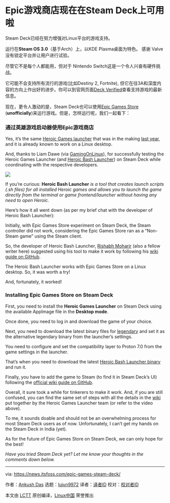 [#]: subject: "Epic Games Store Now Works on Steam Deck"
[#]: via: "https://news.itsfoss.com/epic-games-steam-deck/"
[#]: author: "Ankush Das https://news.itsfoss.com/author/ankush/"
[#]: collector: "lujun9972"
[#]: translator: " "
[#]: reviewer: " "
[#]: publisher: " "
[#]: url: " "

Epic游戏商店现在在Steam Deck上可用啦
======

Steam Deck已经在努力增强对Linux平台的游戏支持。

运行在**Steam OS 3.0**（基于Arch）上，以KDE Plasma桌面为特色。 感谢 Valve 没有锁定平台并让用户进行试验。 

尽管它不是每个人都能用，但对于 Nintendo Switch这是一个令人兴奋有硬件挑战。

它可能不会支持所有流行的游戏(比如Destiny 2, Fortnite), 但它在往3A和深度内容的方向上作出好的进步。你可以到官网页面[Deck Verified][1]查看支持游戏的最新信息。

现在，更令人激动的是，Steam Deck也可以使用[Epic Games Store][2] (**unofficially**)来运行游戏。但是，怎样运行呢，我们一起看下：

### 通过英雄游戏启动器使用Epic游戏商店

Yes, it’s the same [Heroic Games launcher][3] that was in the making [last year][4], and it is already known to work on a Linux desktop.

And, thanks to Liam Dawe (via [GamingOnLinux][5]), for successfully testing the Heroic Games Launcher (and [Heroic Bash Launcher][6]) on Steam Deck while coordinating with the respective developers.

![][7]

If you’re curious: **Heroic Bash Launcher** _is a tool that creates launch scripts (.sh files) for all installed Heroic games and allows you to launch the game directly from the terminal or game frontend/launcher without having any need to open Heroic._

Here’s how it all went down (as per my brief chat with the developer of Heroic Bash Launcher):

Initially, with Epic Games Store experiment on Steam Deck, the Steam controller did not work, considering the Epic Games Store ran as a “Non-Steam game” using the Steam client.

So, the developer of Heroic Bash Launcher, [Rishabh Moharir][8] (also a fellow writer here) suggested using his tool to make it work by following his [wiki guide on GitHub][9].

The Heroic Bash Launcher works with Epic Games Store on a Linux desktop. So, it was worth a try!

And, fortunately, it worked!

### Installing Epic Games Store on Steam Deck

First, you need to install the **Heroic Games Launcher** on Steam Deck using the available AppImage file in the **Desktop mode**.

Once done, you need to log in and download the game of your choice.

Next, you need to download the latest binary files for [legendary][10] and set it as the alternative legendary binary from the launcher’s settings.

You need to configure and set the compatibility layer to Proton 7.0 from the game settings in the launcher.

That’s when you need to download the latest [Heroic Bash Launcher binary][11] and run it.

Finally, you have to add the game to Steam (to find it in Steam Deck’s UI) following the [official wiki guide on GitHub][9].

Overall, it sure took a while for tinkerers to make it work. And, if you are still confused, you can find the same set of steps with all the details in the [wiki][12] put together by the Heroic Games Launcher team (or refer to the video above).

To me, it sounds doable and should not be an overwhelming process for most Steam Deck users as of now. Unfortunately, I can’t get my hands on the Steam Deck in India (yet).

As for the future of Epic Games Store on Steam Deck, we can only hope for the best!

_Have you tried Steam Deck yet? Let me know your thoughts in the comments down below._

--------------------------------------------------------------------------------

via: https://news.itsfoss.com/epic-games-steam-deck/

作者：[Ankush Das][a]
选题：[lujun9972][b]
译者：[译者ID](https://github.com/zd200572)
校对：[校对者ID](https://github.com/校对者ID)

本文由 [LCTT](https://github.com/LCTT/TranslateProject) 原创编译，[Linux中国](https://linux.cn/) 荣誉推出

[a]: https://news.itsfoss.com/author/ankush/
[b]: https://github.com/lujun9972
[1]: https://www.steamdeck.com/en/verified
[2]: https://www.epicgames.com/store/en-US/
[3]: https://github.com/Heroic-Games-Launcher/HeroicGamesLauncher
[4]: https://news.itsfoss.com/heroic-games-launcher/
[5]: https://www.gamingonlinux.com/2022/03/heroic-games-launcher-now-works-nicely-on-steam-deck/
[6]: https://github.com/redromnon/HeroicBashLauncher
[7]: https://i0.wp.com/i.ytimg.com/vi/UvuGAQDagWE/hqdefault.jpg?w=780&ssl=1
[8]: https://news.itsfoss.com/author/rishabh/
[9]: https://github.com/Heroic-Games-Launcher/HeroicGamesLauncher/wiki/Adding-Games-to-Steam-on-Linux
[10]: https://github.com/derrod/legendary/releases/
[11]: https://github.com/redromnon/HeroicBashLauncher/releases/
[12]: https://github.com/Heroic-Games-Launcher/HeroicGamesLauncher/wiki/SteamDeck---Running-Epic-Games
